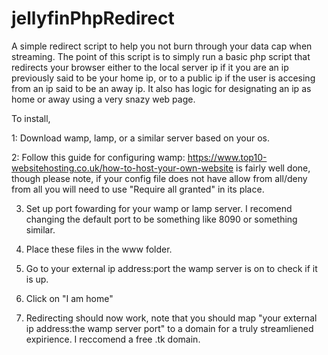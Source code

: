# jellyfinPhpRedirect
 A simple redirect script to help you not burn through your data cap when streaming.
 The point of this script is to simply run a basic php script that redirects your browser either to the local server ip if it you are an ip previously said to be your home ip, or to a public ip if the user is accesing from an ip said to be an away ip. It also has logic for designating an ip as home or away using a very snazy web page.
 
 
 
 
 
 To install,

 1: Download wamp, lamp, or a similar server based on your os.

 2: Follow this guide for configuring wamp:
 https://www.top10-websitehosting.co.uk/how-to-host-your-own-website
 is fairly well done, though please note, if your config file does not have allow from all/deny from all you will need to use "Require all granted" in its place.
 
 3. Set up port fowarding for your wamp or lamp server. I recomend changing the default port to be something like 8090 or something similar.
 
 4. Place these files in the www folder.
 
 5. Go to your external ip address:port the wamp server is on to check if it is up.
 
 6. Click on "I am home"
 
 
 7. Redirecting should now work, note that you should map "your external ip address:the wamp server port" to a domain for a truly streamliened expirience. I reccomend a free .tk domain.
